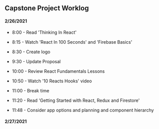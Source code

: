 ## Capstone Project Worklog

#### 2/26/2021

* 8:00 - Read 'Thinking In React'

* 8:15 - Watch 'React In 100 Seconds' and 'Firebase Basics'

* 8:30 - Create logo

* 9:30 - Update Proposal

* 10:00 - Review React Fundamentals Lessons

* 10:50 - Watch '10 Reacts Hooks' video

* 11:00 - Break time

* 11:20 - Read 'Getting Started with React, Redux and Firestore'

* 11:48 - Consider app options and planning and component hierarchy

#### 2/27/2021